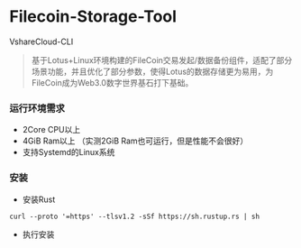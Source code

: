 # Filecoin-Storage-Tool 
VshareCloud-CLI

>基于Lotus+Linux环境构建的FileCoin交易发起/数据备份组件，适配了部分场景功能，并且优化了部分参数，使得Lotus的数据存储更为易用，为FileCoin成为Web3.0数字世界基石打下基础。

### 运行环境需求
- 2Core CPU以上
- 4GiB Ram以上 （实测2GiB Ram也可运行，但是性能不会很好）
- 支持Systemd的Linux系统
### 安装
- 安装Rust 
```
curl --proto '=https' --tlsv1.2 -sSf https://sh.rustup.rs | sh
```
- 执行安装
```

```